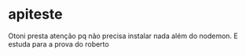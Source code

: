 # apiteste
  Otoni presta atenção pq não precisa instalar nada além do nodemon.
  E estuda para a prova do roberto
